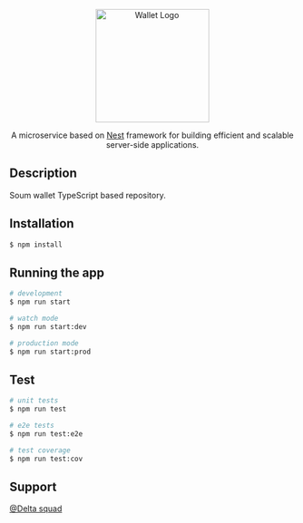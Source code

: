<p align="center">
  <a href="https://github.com/soum-sa/wallet.git" target="blank"><img src="https://github.com/soum-sa/wallet/blob/main/img/logo-small.svg" width="200" alt="Wallet Logo" /></a>
</p>

[circleci-image]: https://img.shields.io/circleci/build/github/nestjs/nest/master?token=abc123def456
[circleci-url]: https://circleci.com/gh/nestjs/nest

  <p align="center">A microservice based on  <a href="https://docs.nestjs.com/" target="_blank">Nest</a> framework for building efficient and scalable server-side applications.</p>

## Description

Soum wallet TypeScript based repository.

## Installation

```bash
$ npm install
```

## Running the app

```bash
# development
$ npm run start

# watch mode
$ npm run start:dev

# production mode
$ npm run start:prod
```

## Test

```bash
# unit tests
$ npm run test

# e2e tests
$ npm run test:e2e

# test coverage
$ npm run test:cov
```
## Support

[@Delta squad](https://app.slack.com/client/T023CPE73N1/C03KUMA2F1V)
